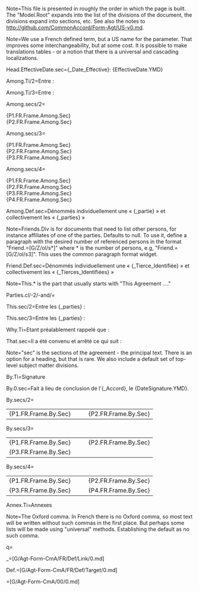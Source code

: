 Note=This file is presented in roughly the order in which the page is built.  The "Model.Root" expands into the list of the divisions of the document, the divisions expand into sections, etc.  See also the notes to http://github.com/CommonAccord/Form-Agt/US-v0.md.

Note=We use a French defined term, but a US name for the parameter.  That improves some interchangeability, but at some cost.  It is possible to make translations tables - or a notion that there is a universal and cascading localizations.
 
Head.EffectiveDate.sec={_Date_Effective}: {EffectiveDate.YMD}

Among.Ti/2=Entre :

Among.Ti/3=Entre :

Among.secs/2=<ul type="none" style="padding-left: 0"><li>{P1.FR.Frame.Among.Sec}</li><li>{P2.FR.Frame.Among.Sec}</li></ul>

Among.secs/3=<ul type="none" style="padding-left: 0"><li>{P1.FR.Frame.Among.Sec}</li><li>{P2.FR.Frame.Among.Sec}</li><li>{P3.FR.Frame.Among.Sec}</li></ul>

Among.secs/4=<ul type="none" style="padding-left: 0"><li>{P1.FR.Frame.Among.Sec}</li><li>{P2.FR.Frame.Among.Sec}</li><li>{P3.FR.Frame.Among.Sec}</li><li>{P4.FR.Frame.Among.Sec}</li></ul>

Among.Def.sec=Dénommés individuellement une « {_partie} » et collectivement les « {_parties} »
 
Note=Friends.Div is for documents that need to list other persons, for instance affiliates of one of the parties.  Defaults to null.  To use it, define a paragraph with the desired number of referenced persons in the format "Friend.=[G/Z/ol/s*]" where * is the number of persons, e.g, "Friend.=[G/Z/ol/s3]".  This uses the common paragraph format widget.

Friend.Def.sec=Dénommés individuellement une « {_Tierce_Identifiée} » et collectivement les « {_Tierces_Identifiées} »

Note=This.* is the part that usually starts with "This Agreement ...."

Parties.cl/-2/-and/=


This.sec/2=Entre les {_parties} :

This.sec/3=Entre les {_parties} :

Why.Ti=Etant préalablement rappelé que :

That.sec=Il a été convenu et arrêté ce qui suit :

Note="sec" is the sections of the agreement - the principal text.  There is an option for a heading, but that is rare.  We also include a default set of top-level subject matter divisions.

By.Ti=Signature

By.0.sec=Fait à lieu de conclusion de l'{_Accord}, le {DateSignature.YMD}.

By.secs/2=<table><tr><td valign=top>{P1.FR.Frame.By.Sec}</td><td valign=top>   </td><td valign=top>{P2.FR.Frame.By.Sec}</td></tr></table>

By.secs/3=<table><tr><td valign=top>{P1.FR.Frame.By.Sec}</td><td valign=top>   </td><td valign=top>{P2.FR.Frame.By.Sec}</td></tr><tr><td valign=top>{P3.FR.Frame.By.Sec}</td><td valign=top>   </td><td valign=top></td></tr></table>

By.secs/4=<table><tr><td valign=top>{P1.FR.Frame.By.Sec}</td><td valign=top>   </td><td valign=top>{P2.FR.Frame.By.Sec}</td></tr><tr><td valign=top>{P3.FR.Frame.By.Sec}</td><td valign=top>   </td><td valign=top>{P4.FR.Frame.By.Sec}</td></tr></table>
 
Annex.Ti=Annexes

Note=The Oxford comma.  In French there is no Oxford comma, so most text will be written without such commas in the first place.  But perhaps some lists will be made using "universal" methods.  Establishing the default as no such comma.

q=</i>

_=[G/Agt-Form-CmA/FR/Def/Link/0.md]

Def.=[G/Agt-Form-CmA/FR/Def/Target/0.md]

=[G/Agt-Form-CmA/00/0.md]